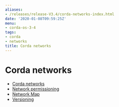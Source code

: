 ```yaml
---
aliases:
- /releases/release-V3.4/corda-networks-index.html
date: '2020-01-08T09:59:25Z'
menu:
- corda-os-3-4
tags:
- corda
- networks
title: Corda networks
---
```



# Corda networks



* [Corda networks](corda-test-networks.md)
* [Network permissioning](permissioning.md)
* [Network Map](network-map.md)
* [Versioning](versioning.md)



